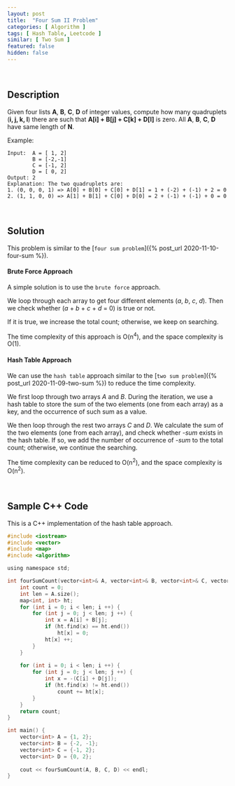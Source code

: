 ```yaml
---
layout: post
title:  "Four Sum II Problem"
categories: [ Algorithm ]
tags: [ Hash Table, Leetcode ]
similar: [ Two Sum ]
featured: false
hidden: false
---
```


<br />

## Description

Given four lists **A**, **B**, **C**, **D** of integer values, compute how many quadruplets (**i, j, k, l**) there are such that **A[i] + B[j] + C[k] + D[l]** is zero. All **A**, **B**, **C**, **D** have same length of **N**.


Example: 
```
Input:  A = [ 1, 2]
        B = [-2,-1]
        C = [-1, 2]
        D = [ 0, 2]
Output: 2
Explanation: The two quadruplets are:
1. (0, 0, 0, 1) => A[0] + B[0] + C[0] + D[1] = 1 + (-2) + (-1) + 2 = 0
2. (1, 1, 0, 0) => A[1] + B[1] + C[0] + D[0] = 2 + (-1) + (-1) + 0 = 0
```

<br />

## Solution

This problem is similar to the [`four sum problem`]({% post_url 2020-11-10-four-sum %}).

#### Brute Force Approach

A simple solution is to use the `brute force` approach. 

We loop through each array to get four different elements (*a*, *b*, *c*, *d*). 
Then we check whether (*a* + *b* + *c* + *d* = 0) is true or not.

If it is true, we increase the total count; otherwise, we keep on searching.

The time complexity of this approach is O(n<sup>4</sup>), 
and the space complexity is O(1).

#### Hash Table Approach

We can use the `hash table` approach similar to the [`two sum problem`]({% post_url 2020-11-09-two-sum %}) to reduce the time complexity.

We first loop through two arrays *A* and *B*. During the iteration, we use a hash table to store the sum of the two elements (one from each array) as a key, and the occurrence of such sum as a value.   

We then loop through the rest two arrays *C* and *D*. We calculate the sum of the two elements (one from each array), and check whether *-sum* exists in the hash table. If so, we add the number of occurrence of *-sum* to the total count; otherwise, we continue the searching.

The time complexity can be reduced to O(n<sup>2</sup>), and the space complexity is O(n<sup>2</sup>).

<br />

## Sample C++ Code

This is a C++ implementation of the hash table approach.
```c
#include <iostream>
#include <vector>
#include <map>
#include <algorithm>

using namespace std;

int fourSumCount(vector<int>& A, vector<int>& B, vector<int>& C, vector<int>& D) {
    int count = 0;
    int len = A.size();
    map<int, int> ht;
    for (int i = 0; i < len; i ++) {
        for (int j = 0; j < len; j ++) {
            int x = A[i] + B[j];
            if (ht.find(x) == ht.end())
                ht[x] = 0;
            ht[x] ++;
        }
    }
    
    for (int i = 0; i < len; i ++) {
        for (int j = 0; j < len; j ++) {
            int x = -(C[i] + D[j]);
            if (ht.find(x) != ht.end())
                count += ht[x];
        }
    }
    return count;
}

int main() {
    vector<int> A = {1, 2};
    vector<int> B = {-2, -1};
    vector<int> C = {-1, 2};
    vector<int> D = {0, 2};
    
    cout << fourSumCount(A, B, C, D) << endl;
}
```
